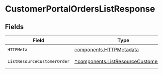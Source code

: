 # CustomerPortalOrdersListResponse


## Fields

| Field                                                                                         | Type                                                                                          | Required                                                                                      | Description                                                                                   |
| --------------------------------------------------------------------------------------------- | --------------------------------------------------------------------------------------------- | --------------------------------------------------------------------------------------------- | --------------------------------------------------------------------------------------------- |
| `HTTPMeta`                                                                                    | [components.HTTPMetadata](../../models/components/httpmetadata.md)                            | :heavy_check_mark:                                                                            | N/A                                                                                           |
| `ListResourceCustomerOrder`                                                                   | [*components.ListResourceCustomerOrder](../../models/components/listresourcecustomerorder.md) | :heavy_minus_sign:                                                                            | Successful Response                                                                           |